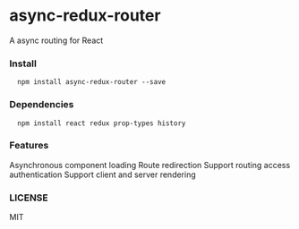 # async-redux-router
  A async routing for React

### Install
  ```
    npm install async-redux-router --save
  ```

### Dependencies
  ```
    npm install react redux prop-types history
  ```

### Features
  Asynchronous component loading
  Route redirection
  Support routing access authentication
  Support client and server rendering

### LICENSE
  MIT
